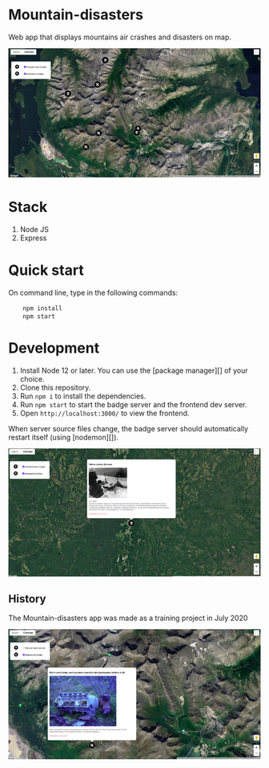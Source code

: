 # Mountain-disasters
Web app that displays mountains air crashes and disasters on map.

![](img/img.png)

# Stack
1. Node JS
2. Express

# Quick start
On command line, type in the following commands:

        npm install        
        npm start        
 
  # Development
1. Install Node 12 or later. You can use the [package manager][] of your choice.   
2. Clone this repository.
3. Run `npm i` to install the dependencies.
4. Run `npm start` to start the badge server and the frontend dev server.
5. Open `http://localhost:3000/` to view the frontend.

When server source files change, the badge server should automatically restart
itself (using [nodemon][]).

![](img/img4.png)

## History
The Mountain-disasters app was made as a training project in July 2020

![](img/img3.png)

